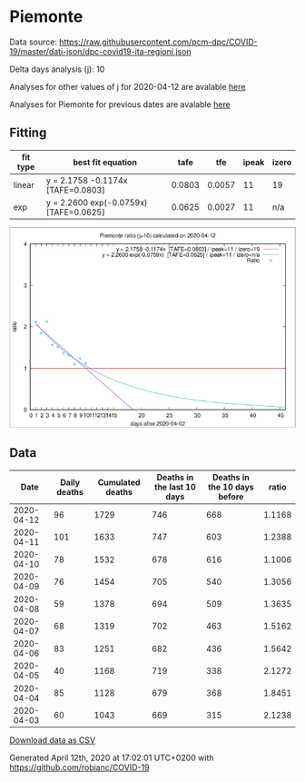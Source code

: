 # Piemonte

Data source: https://raw.githubusercontent.com/pcm-dpc/COVID-19/master/dati-json/dpc-covid19-ita-regioni.json

Delta days analysis (j): 10

Analyses for other values of j for 2020-04-12 are avalable [here](../2020-04-12/README.md)

Analyses for Piemonte for previous dates are avalable [here](../README.md)

## Fitting 
|fit type|best fit equation|tafe|tfe|ipeak|izero|
|-------|-----|--------|------|---|---|
|linear|y = 2.1758 -0.1174x  [TAFE=0.0803]|0.0803|0.0057|11|19|
|exp|y = 2.2600 exp(-0.0759x)  [TAFE=0.0625]|0.0625|0.0027|11|n/a|

![Plot](COVID-19_piemonte_j10_2020-04-12.png)

## Data
|Date|Daily deaths|Cumulated deaths|Deaths in the last 10 days|Deaths in the 10 days before|ratio|
|----|----------|-----------|-------|--------------------|-----|
|2020-04-12|96|1729|746|668|1.1168|
|2020-04-11|101|1633|747|603|1.2388|
|2020-04-10|78|1532|678|616|1.1006|
|2020-04-09|76|1454|705|540|1.3056|
|2020-04-08|59|1378|694|509|1.3635|
|2020-04-07|68|1319|702|463|1.5162|
|2020-04-06|83|1251|682|436|1.5642|
|2020-04-05|40|1168|719|338|2.1272|
|2020-04-04|85|1128|679|368|1.8451|
|2020-04-03|60|1043|669|315|2.1238|

[Download data as CSV](COVID-19_piemonte_j10_2020-04-12.csv)

Generated April 12th, 2020 at 17:02:01 UTC+0200 with https://github.com/robianc/COVID-19
